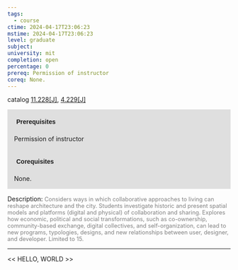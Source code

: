 ```yaml
---
tags:
  - course
ctime: 2024-04-17T23:06:23
mstime: 2024-04-17T23:06:23
level: graduate
subject: 
university: mit
completion: open
percentage: 0
prereq: Permission of instructor
coreq: None.
---
```


catalog [11.228[J]](http://student.mit.edu/catalog/m11b.html#11.228), [4.229[J]](http://student.mit.edu/catalog/m4b.html#4.229)

<span style="display: block; padding: 15px; background-color: rgb(100, 100, 100, 0.2);"><font id="m_prereq496_0" style="display: block; font-family: Arial, sans-serif; font-weight: bold; padding: 5px">Prerequisites</font><br><span id="prereq496_0">Permission of instructor</span></span>
<span style="display: block; padding: 15px; background-color: rgb(100, 100, 100, 0.2);"><font id="m_coreq496_0" style="display: block; font-family: Arial, sans-serif; font-weight: bold; padding: 5px">Corequisites</font><br><span id="coreq496_0">None.</span></span>

<font style="">Description:</font>
<font style="color: grey; font-size: 0.8rem;">Considers ways in which collaborative approaches to living can reshape architecture and the city. Students investigate historic and present spatial models and platforms (digital and physical) of collaboration and sharing. Explores how economic, political and social transformations, such as co-ownership, community-based exchange, digital collectives, and self-organization, can lead to new programs, typologies, designs, and new relationships between user, designer, and developer. Limited to 15.</font>



---

<< HELLO, WORLD >>
